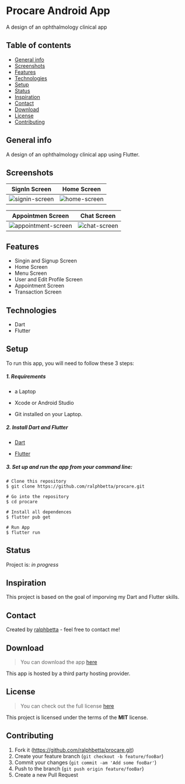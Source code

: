 # Procare Android App
A design of an ophthalmology clinical app

## Table of contents
* [General info](#general-info)
* [Screenshots](#screenshots)
* [Features](#features)
* [Technologies](#technologies)
* [Setup](#setup)
* [Status](#status)
* [Inspiration](#inspiration)
* [Contact](#contact)
* [Download](#download)
* [License](#license)
* [Contributing](#contributing)

## General info
A design of an ophthalmology clinical app using Flutter.

## Screenshots

 SignIn Screen           |  Home Screen
 :-------------------------:|:-------------------------:
![signin-screen](https://user-images.githubusercontent.com/99793528/156542018-6b8120c6-e348-4a7e-90c7-151d72c06c4a.png)|![home-screen](https://user-images.githubusercontent.com/99793528/156542055-2ff300dd-9cec-477d-9a7b-9c0400c7d6da.png)


Appointmen Screen       |  Chat Screen
:-------------------------:|:-------------------------:
![appointment-screen](https://user-images.githubusercontent.com/99793528/156543432-1bc61c63-531a-4e4b-bd30-2912e9c91505.png)|![chat-screen](https://user-images.githubusercontent.com/99793528/156543554-fb0b34fa-bd78-4024-bfa0-2721f4ee1ee6.png)


## Features
* Singin and Signup Screen
* Home Screen
* Menu Screen
* User and Edit Profile Screen
* Appointment Screen
* Transaction Screen

## Technologies
* Dart
* Flutter


## Setup
To run this app, you will need to follow these 3 steps:

##### 1. Requirements
  - a Laptop

  - Xcode or Android Studio

  - Git installed on your Laptop.


##### 2. Install Dart and Flutter
  - [Dart](https://dart.dev/get-dart)

  - [Flutter](https://flutter.dev/docs/get-started/install)


##### 3. Set up and run the app from your command line:
  ```
  # Clone this repository
  $ git clone https://github.com/ralphbetta/procare.git

  # Go into the repository
  $ cd procare

  # Install all dependences
  $ flutter pub get

  # Run App
  $ flutter run
  ```


## Status
Project is: _in progress_

## Inspiration
This project is based on the goal of imporving my Dart and Flutter skills.


## Contact
Created by [ralphbetta](https://github.com/ralphbetta/procare) - feel free to contact me!


## Download
>You can download the app [here](https://appsenjoy.com/files/e24be601a1795685546cec9ba5328e20.apk)
>

This app is hosted by a third party hosting provider.

## License
>You can check out the full license [here](https://github.com/ralphbetta/procare/blob/main/LICENSE)
>

This project is licensed under the terms of the **MIT** license.

## Contributing

1. Fork it (<https://github.com/ralphbetta/procare.git>)
2. Create your feature branch (`git checkout -b feature/fooBar`)
3. Commit your changes (`git commit -am 'Add some fooBar'`)
4. Push to the branch (`git push origin feature/fooBar`)
5. Create a new Pull Request
